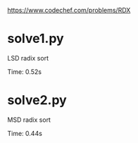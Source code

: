 https://www.codechef.com/problems/RDX

# solve1.py

LSD radix sort

Time: 0.52s

# solve2.py

MSD radix sort

Time: 0.44s
